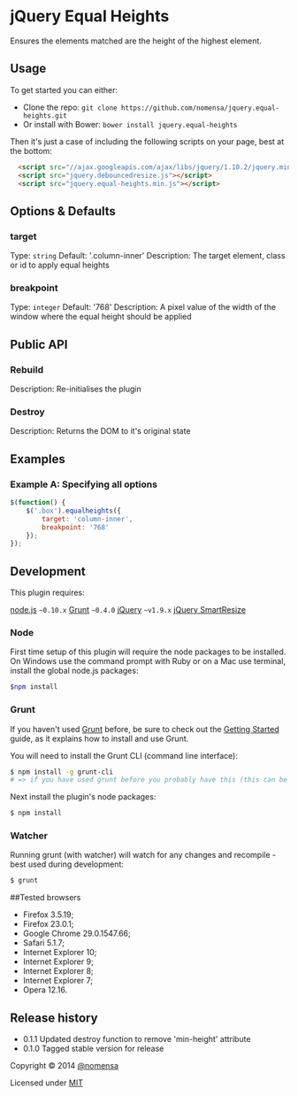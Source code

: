 # jQuery Equal Heights

Ensures the elements matched are the height of the highest element.

## Usage

To get started you can either:

 - Clone the repo: `git clone https://github.com/nomensa/jquery.equal-heights.git`
 - Or install with Bower: `bower install jquery.equal-heights`

Then it's just a case of including the following scripts on your page, best at the bottom:

```html
  <script src="//ajax.googleapis.com/ajax/libs/jquery/1.10.2/jquery.min.js"></script>
  <script src="jquery.debouncedresize.js"></script>
  <script src="jquery.equal-heights.min.js"></script>
```

## Options & Defaults

### target

Type: `string`
Default: '.column-inner'
Description: The target element, class or id to apply equal heights

### breakpoint

Type: `integer`
Default: '768'
Description: A pixel value of the width of the window where the equal height should be applied


## Public API

### Rebuild

Description: Re-initialises the plugin

### Destroy

Description: Returns the DOM to it's original state


## Examples

### Example A: Specifying all options

```javascript
$(function() {
    $('.box').equalheights({
        target: 'column-inner',
        breakpoint: '768'
    });
});
```

## Development

This plugin requires:

[node.js](http://nodejs.org/) `~0.10.x`
[Grunt](http://gruntjs.com/) `~0.4.0`
[jQuery](http://jquery.com) `~v1.9.x`
[jQuery SmartResize](https://github.com/louisremi/jquery-smartresize)

### Node
First time setup of this plugin will require the node packages to be installed. On Windows use the command prompt with Ruby or on a Mac use terminal, install the global node.js packages:

```bash
$npm install
```

### Grunt
If you haven't used [Grunt](http://gruntjs.com/) before, be sure to check out the [Getting Started](http://gruntjs.com/getting-started) guide, as it explains how to install and use Grunt.

You will need to install the Grunt CLI (command line interface):

```bash
$ npm install -g grunt-cli
# => if you have used grunt before you probably have this (this can be run from any directory)
```

Next install the plugin's node packages:

```bash
$ npm install
```

### Watcher

Running grunt (with watcher) will watch for any changes and recompile - best used during development:

```bash
$ grunt
```

##Tested browsers

 - Firefox 3.5.19;
 - Firefox 23.0.1;
 - Google Chrome 29.0.1547.66;
 - Safari 5.1.7;
 - Internet Explorer 10;
 - Internet Explorer 9;
 - Internet Explorer 8;
 - Internet Explorer 7;
 - Opera 12.16.


## Release history

 - 0.1.1 Updated destroy function to remove 'min-height' attribute
 - 0.1.0 Tagged stable version for release

Copyright &copy; 2014 [@nomensa](http://nomensa.com)

Licensed under [MIT](http://opensource.org/licenses/mit-license.php)
